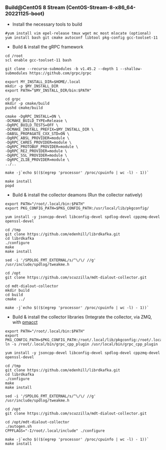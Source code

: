 ### Build@CentOS 8 Stream (CentOS-Stream-8-x86_64-20221125-boot)

- Install the necessary tools to build
```SHELL
#yum install vim epel-release tmux wget mc most mlocate (optional)
yum install bash git cmake autoconf libtool pkg-config gcc-toolset-11
```

- Build & install the gRPC framework
```SHELL
cd /root
scl enable gcc-toolset-11 bash

git clone --recurse-submodules -b v1.45.2 --depth 1 --shallow-submodules https://github.com/grpc/grpc

export MY_INSTALL_DIR=$HOME/.local
mkdir -p $MY_INSTALL_DIR
export PATH="$MY_INSTALL_DIR/bin:$PATH"

cd grpc
mkdir -p cmake/build
pushd cmake/build

cmake -DgRPC_INSTALL=ON \
-DCMAKE_BUILD_TYPE=Release \
-DgRPC_BUILD_TESTS=OFF \
-DCMAKE_INSTALL_PREFIX=$MY_INSTALL_DIR \
-DABSL_PROPAGATE_CXX_STD=ON \
-DgRPC_ABSL_PROVIDER=module \
-DgRPC_CARES_PROVIDER=module \
-DgRPC_PROTOBUF_PROVIDER=module \
-DgRPC_RE2_PROVIDER=module \
-DgRPC_SSL_PROVIDER=module \
-DgRPC_ZLIB_PROVIDER=module \
../..

make -j`echo $(($(egrep 'processor' /proc/cpuinfo | wc -l) - 1))`

make install
popd
```

- Build & install the collector deamons (Run the collector natively)
```SHELL
export PATH="/root/.local/bin:$PATH"
export PKG_CONFIG_PATH=$PKG_CONFIG_PATH:/usr/local/lib/pkgconfig/

yum install -y jsoncpp-devel libconfig-devel spdlog-devel cppzmq-devel openssl-devel

cd /tmp
git clone https://github.com/edenhill/librdkafka.git
cd librdkafka
./configure
make
make install

sed -i '/SPDLOG_FMT_EXTERNAL/s/^\/\/ //g' /usr/include/spdlog/tweakme.h

cd /opt
git clone https://github.com/scuzzilla/mdt-dialout-collector.git

cd mdt-dialout-collector
mkdir build
cd build
cmake ../

make -j`echo $(($(egrep 'processor' /proc/cpuinfo | wc -l) - 1))`
```

- Build & install the collector libraries (Integrate the collector, via ZMQ, with [pmacct](https://github.com/pmacct/pmacct])
```SHELL
export PATH="/root/.local/bin:$PATH"
export PKG_CONFIG_PATH=$PKG_CONFIG_PATH:/root/.local/lib/pkgconfig:/root/.local/lib64/pkgconfig:/usr/local/lib/pkgconfig/
ln -s /root/.local/bin/grpc_cpp_plugin /usr/local/bin/grpc_cpp_plugin

yum install -y jsoncpp-devel libconfig-devel spdlog-devel cppzmq-devel openssl-devel

cd /tmp
git clone https://github.com/edenhill/librdkafka.git
cd librdkafka
./configure
make
make install

sed -i '/SPDLOG_FMT_EXTERNAL/s/^\/\/ //g' /usr/include/spdlog/tweakme.h

cd /opt
git clone https://github.com/scuzzilla/mdt-dialout-collector.git

cd /opt/mdt-dialout-collector
./autogen.sh
CPPFLAGS="-I/root/.local/include" ./configure

make -j`echo $(($(egrep 'processor' /proc/cpuinfo | wc -l) - 1))`
make install
```

